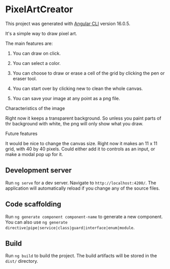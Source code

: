 # PixelArtCreator

This project was generated with [Angular CLI](https://github.com/angular/angular-cli) version 16.0.5.


It's a simple way to draw pixel art. 

The main features are: 

1. You can draw on click. 

2. You can select a color.

3. You can choose to draw or erase a cell of the grid by clicking the pen or eraser tool. 

4. You can start over by clicking new to clean the whole canvas. 

5. You can save your image at any point as a png file. 


Characteristics of the image

Right now it keeps a transparent background.  So unless you paint parts of thr background with white,
the png will only show what you draw.

Future features

It would be nice to change the canvas size.  Right now it makes an 11 x 11 grid, with 40 by 40 pixels. 
Could either add it to controls as an input, or make a modal pop up for it. 


## Development server

Run `ng serve` for a dev server. Navigate to `http://localhost:4200/`. The application will automatically reload if you change any of the source files.

## Code scaffolding

Run `ng generate component component-name` to generate a new component. You can also use `ng generate directive|pipe|service|class|guard|interface|enum|module`.

## Build

Run `ng build` to build the project. The build artifacts will be stored in the `dist/` directory.


